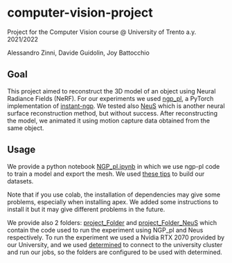 # computer-vision-project
Project for the Computer Vision course @ University of Trento a.y. 2021/2022

Alessandro Zinni, Davide Guidolin, Joy Battocchio

## Goal
This project aimed to reconstruct the 3D model of an object using Neural Radiance Fields (NeRF).
For our experiments we used [ngp_pl](https://github.com/kwea123/ngp_pl), a PyTorch implementation of [instant-ngp](https://github.com/NVlabs/instant-ngp).
We tested also [NeuS](https://github.com/Totoro97/NeuS) which is another neural surface reconstruction method, but without success.
After reconstructing the model, we animated it using motion capture data obtained from the same object.

## Usage
We provide a python notebook [NGP_pl.ipynb](./NGP_pl.ipynb) in which we use ngp-pl code to train a model and export the mesh. We used [these tips](https://github.com/NVlabs/instant-ngp/blob/master/docs/nerf_dataset_tips.md) to build our datasets.

Note that if you use colab, the installation of dependencies may give some problems, especially when installing apex. We added some instructions to install it but it may give different problems in the future.

We provide also 2 folders: [project_Folder](./project_Folder) and [project_Folder_NeuS](./project_Folder_NeuS) which contain the code used to run the experiment using NGP_pl and Neus respectively. To run the experiment we used a Nvidia RTX 2070 provided by our University, and we used [determined](https://www.determined.ai/) to connect to the university cluster and run our jobs, so the folders are configured to be used with determined.
